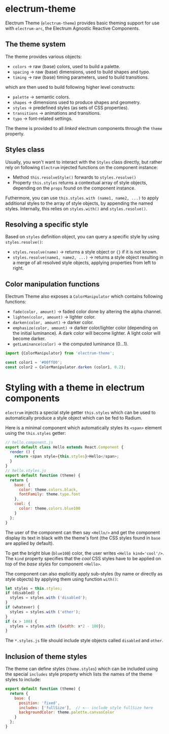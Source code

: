 # electrum-theme
Electrum Theme (`electrum-theme`) provides basic theming support for use
with `electrum-arc`, the Electrum Agnostic Reactive Components.

## The theme system

The theme provides various objects:

* `colors` &rarr; raw (base) colors, used to build a palette.
* `spacing` &rarr; raw (base) dimensions, used to build shapes and typo.
* `timing` &rarr; raw (base) timing parameters, used to build transitions.

which are then used to build following higher level constructs:

* `palette` &rarr; semantic colors.
* `shapes` &rarr; dimensions used to produce shapes and geometry.
* `styles` &rarr; predefined styles (as sets of CSS properties).
* `transitions` &rarr; animations and transitions.
* `typo` &rarr; font-related settings.

The theme is provided to all _linked_ electrum components through the
`theme` property.

## Styles class

Usually, you won't want to interact with the `Styles` class directly, but
rather rely on following `Electrum` injected functions on the component
instance:

* Method `this.resolveStyle()` forwards to `styles.resolve()`
* Property `this.styles` returns a contextual array of style objects,
  depending on the `props` found on the component instance.

Futhermore, you can use `this.styles.with (name1, name2, ...)` to apply
additional styles to the array of style objects, by appending the named
styles. Internally, this relies on `styles.with()` and `styles.resolve()`.

## Resolving a specific style

Based on `styles` definition object, you can query a specific style by
using `styles.resolve()`:

* `styles.resolve(name)` &rarr; returns a style object or `{}` if it is
  not known.
* `styles.resolve(name1, name2, ...)` &rarr; returns a style object resulting
  in a merge of all resolved style objects, applying properties from left to
  right.

## Color manipulation functions

Electrum Theme also exposes a `ColorManipulator` which contains following
functions:

* `fade(color, amount)` &rarr; faded color done by altering the alpha channel.
* `lighten(color, amount)` &rarr; lighter color.
* `darken(color, amount)` &rarr; darker color.
* `emphasize(color, amount)` &rarr; darker color/lighter color (depending
  on the initial luminance). A dark color will become lighter. A light
  color will become darker.
* `getLuminance(color)` &rarr; the computed luminance (0...1).

```javascript
import {ColorManipulator} from 'electrum-theme';

const color1 = '#00ff00';
const color2 = ColorManipulator.darken (color1, 0.2);
```

# Styling with a theme in electrum components

`electrum` injects a special style getter `this.styles` which can be used
to automatically produce a style object which can be fed to Radium.

Here is a minimal component which automatically styles its `<span>`
element using the `this.styles` getter:

```javascript
// hello.component.js
export default class Hello extends React.Component {
  render () {
    return <span style={this.styles}>Hello</span>;
  }
}
// hello.styles.js
export default function (theme) {
  return {
    base: {
      color: theme.colors.black,
      fontFamily: theme.typo.font
    },
    cool: {
      color: theme.colors.blue100
    }
  };
}
```

The user of the component can then say `<Hello/>` and get the component
display its text in black with the theme's font (the CSS styles found
in `base` are applied by default).

To get the bright blue (`blue100`) color, the user writes `<Hello kind='cool'/>`.
The `kind` property specifies that the _cool_ CSS styles have to be applied
on top of the _base styles_ for component `<Hello>`.

The component can also explicitly apply sub-styles (by name or directly
as style objects) by applying them using function `with()`:

```javascript
let styles = this.styles;
if (disabled) {
  styles = styles.with ('disabled');
}
if (whatever) {
  styles = styles.with ('other');
}
if (x > 100) {
  styles = styles.with ({width: x*2 - 100});
}
```

The `*.styles.js` file should include style objects called `disabled`
and `other`.

## Inclusion of theme styles

The theme can define styles (`theme.styles`) which can be included
using the special `includes` style property which lists the names
of the theme styles to include:

```javascript
export default function (theme) {
  return {
    base: {
      position: 'fixed',
      includes: ['fullSize'],  // <-- include style fullSize here
      backgroundColor: theme.palette.canvasColor
    }
  };
}
```
